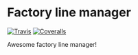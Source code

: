 # Factory line manager
[![Travis][build-badge]][build]
[![Coveralls][coveralls-badge]][coveralls]

Awesome factory line manager!

[build-badge]: https://img.shields.io/travis/Adrenalines/continuous-integration-setup/master.png?style=flat-square
[build]: https://travis-ci.org/Adrenalines/continuous-integration-setup

[coveralls-badge]: https://img.shields.io/coveralls/Adrenalines/continuous-integration-setup/master.png?style=flat-square
[coveralls]: https://coveralls.io/github/Adrenalines/continuous-integration-setup